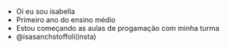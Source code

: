 - Oi eu sou isabella
- Primeiro ano do ensino médio
- Estou começando as aulas de progamação com minha turma
- @isasanchstoffoli(insta)
